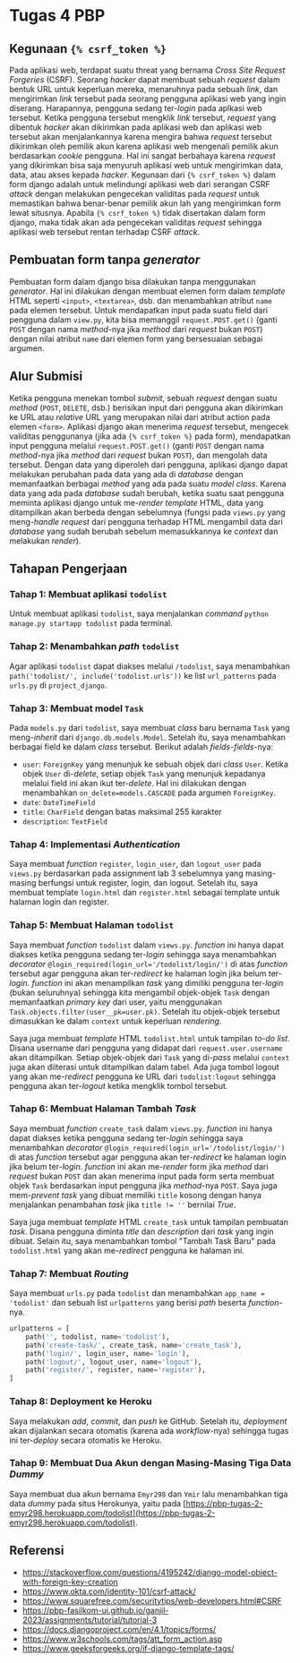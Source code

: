 # Tugas 4 PBP

## Kegunaan `{% csrf_token %}`
Pada aplikasi web, terdapat suatu threat yang bernama _Cross Site Request Forgeries_ (CSRF). Seorang _hacker_ dapat membuat sebuah _request_ dalam bentuk URL untuk keperluan mereka, menaruhnya pada sebuah _link_, dan mengirimkan _link_ tersebut pada seorang pengguna aplikasi web yang ingin diserang. Harapannya, pengguna sedang ter-_login_ pada aplkasi web tersebut. Ketika pengguna tersebut mengklik _link_ tersebut, _request_ yang dibentuk _hacker_ akan dikirimkan pada aplikasi web dan aplikasi web tersebut akan menjalankannya karena mengira bahwa _request_ tersebut dikirimkan oleh pemilik akun karena aplikasi web mengenali pemilik akun berdasarkan _cookie_ pengguna. Hal ini sangat berbahaya karena _request_ yang dikirimkan bisa saja menyuruh aplikasi web untuk mengirimkan data, data, atau akses kepada _hacker_. Kegunaan dari `{% csrf_token %}` dalam form django adalah untuk melindungi aplikasi web dari serangan CSRF _attack_ dengan melakukan pengecekan validitas pada _request_ untuk memastikan bahwa benar-benar pemilik akun lah yang mengirimkan form lewat situsnya. Apabila  `{% csrf_token %}` tidak disertakan dalam form django, maka tidak akan ada pengecekan validitas _request_ sehingga aplikasi web tersebut rentan terhadap CSRF _attack_.

## Pembuatan form tanpa _generator_
Pembuatan form dalam django bisa dilakukan tanpa menggunakan _generator_. Hal ini dilakukan dengan membuat elemen form dalam _template_ HTML seperti `<input>`, `<textarea>`, dsb. dan menambahkan atribut `name` pada elemen tersebut. Untuk mendapatkan input pada suatu field dari pengguna dalam `view.py`, kita bisa memanggil `request.POST.get()` (ganti `POST` dengan nama _method_-nya jika _method_ dari _request_ bukan `POST`) dengan nilai atribut `name` dari elemen form yang bersesuaian sebagai argumen.

## Alur Submisi
Ketika pengguna menekan tombol _submit_, sebuah _request_ dengan suatu _method_ (`POST`, `DELETE`, dsb.) berisikan input dari pengguna akan dikirimkan ke URL atau _relative_ URL yang merupakan nilai dari atribut action pada elemen `<form>`. Aplikasi django akan menerima _request_ tersebut, mengecek validitas penggunanya (jika ada `{% csrf_token %}` pada form), mendapatkan input pengguna melalui `request.POST.get()` (ganti `POST` dengan nama _method_-nya jika _method_ dari _request_ bukan `POST`), dan mengolah data tersebut. Dengan data yang diperoleh dari pengguna, aplikasi django dapat melakukan perubahan pada data yang ada di _database_ dengan memanfaatkan berbagai _method_ yang ada pada suatu _model class_. Karena data yang ada pada _database_ sudah berubah, ketika suatu saat pengguna meminta aplikasi django untuk me-_render_ _template_ HTML, data yang ditampilkan akan berbeda dengan sebelumnya (fungsi pada `views.py` yang meng-_handle_ _request_ dari pengguna terhadap HTML mengambil data dari _database_ yang sudah berubah sebelum memasukkannya ke _context_ dan melakukan _render_).

## Tahapan Pengerjaan
### Tahap 1: Membuat aplikasi `todolist`
Untuk membuat aplikasi `todolist`, saya menjalankan _command_ `python manage.py startapp todolist` pada terminal.

### Tahap 2: Menambahkan _path_ `todolist`
Agar aplikasi `todolist` dapat diakses melalui `/todolist`, saya menambahkan `path('todolist/', include('todolist.urls'))` ke list `url_patterns` pada `urls.py` di `project_django`.

### Tahap 3: Membuat model `Task`
Pada `models.py` dari `todolist`, saya membuat _class_ baru bernama `Task` yang meng-_inherit_ dari `django.db.models.Model`. Setelah itu, saya menambahkan berbagai field ke dalam _class_ tersebut. Berikut adalah _fields_-_fields_-nya:
- `user`: `ForeignKey` yang menunjuk ke sebuah objek dari _class_ `User`. Ketika objek `User` di-_delete_, setiap objek `Task` yang menunjuk kepadanya melalui field ini akan ikut ter-_delete_. Hal ini dilakukan dengan menambahkan `on_delete=models.CASCADE` pada argumen `ForeignKey`.
- `date`: `DateTimeField`
- `title`: `CharField` dengan batas maksimal 255 karakter
- `description`: `TextField`

### Tahap 4: Implementasi _Authentication_
Saya membuat _function_ `register`, `login_user`, dan `logout_user` pada `views.py` berdasarkan pada assignment lab 3 sebelumnya yang masing-masing berfungsi untuk register, login, dan logout. Setelah itu, saya membuat template `login.html` dan `register.html` sebagai template untuk halaman login dan register.

### Tahap 5: Membuat Halaman `todolist`
Saya membuat _function_ `todolist` dalam `views.py`. _function_ ini hanya dapat diakses ketika pengguna sedang ter-_login_ sehingga saya menambahkan _decorator_ `@login_required(login_url='/todolist/login/')` di atas _function_ tersebut agar pengguna akan ter-_redirect_ ke halaman login jika belum ter-_login_. _function_ ini akan menampilkan _task_ yang dimiliki pengguna ter-_login_ (bukan seluruhnya) sehingga kita mengambil objek-objek `Task` dengan memanfaatkan _primary key_ dari user, yaitu menggunakan `Task.objects.filter(user__pk=user.pk)`. Setelah itu objek-objek tersebut dimasukkan ke dalam `context` untuk keperluan _rendering_.

Saya juga membuat _template_ HTML `todolist.html` untuk tampilan _to-do list_. Disana username dari pengguna yang didapat dari `request.user.username` akan ditampilkan. Setiap objek-objek dari `Task` yang di-_pass_ melalui `context` juga akan diiterasi untuk ditampilkan dalam tabel. Ada juga tombol logout yang akan me-_redirect_ pengguna ke URL dari `todolist:logout` sehingga pengguna akan ter-_logout_ ketika mengklik tombol tersebut.

### Tahap 6: Membuat Halaman Tambah _Task_
Saya membuat _function_ `create_task` dalam `views.py`. _function_ ini hanya dapat diakses ketika pengguna sedang ter-_login_ sehingga saya menambahkan _decorator_ `@login_required(login_url='/todolist/login/')` di atas _function_ tersebut agar pengguna akan ter-_redirect_ ke halaman login jika belum ter-_login_. _function_ ini akan me-_render_ form jika _method_ dari _request_ bukan `POST` dan akan menerima input pada form serta membuat objek `Task` berdasarkan input pengguna jika _method_-nya `POST`. Saya juga mem-_prevent_ _task_ yang dibuat memiliki `title` kosong dengan hanya menjalankan penambahan _task_ jika `title != ''` bernilai _True_.

Saya juga membuat _template_ HTML `create_task` untuk tampilan pembuatan _task_. Disana pengguna diminta _title_ dan _description_ dari _task_ yang ingin dibuat. Selain itu, saya menambahkan tombol "Tambah Task Baru" pada `todolist.html` yang akan me-_redirect_ pengguna ke halaman ini.

### Tahap 7: Membuat _Routing_
Saya membuat `urls.py` pada `todolist` dan menambahkan `app_name = 'todolist'` dan sebuah list `urlpatterns` yang berisi _path_ beserta _function_-nya.

```python
urlpatterns = [
    path('', todolist, name='todolist'),
    path('create-task/', create_task, name='create_task'),
    path('login/', login_user, name='login'),
    path('logout/', logout_user, name='logout'),
    path('register/', register, name='register'),
]
```

### Tahap 8: Deployment ke Heroku
Saya melakukan _add_, _commit_, dan _push_ ke GitHub. Setelah itu, _deployment_ akan dijalankan secara otomatis (karena ada _workflow_-nya) sehingga tugas ini ter-_deploy_ secara otomatis ke Heroku.

### Tahap 9: Membuat Dua Akun dengan Masing-Masing Tiga Data _Dummy_
Saya membuat dua akun bernama `Emyr298` dan `Ymir` lalu menambahkan tiga data _dummy_ pada situs Herokunya, yaitu pada [https://pbp-tugas-2-emyr298.herokuapp.com/todolist](https://pbp-tugas-2-emyr298.herokuapp.com/todolist).

## Referensi
- https://stackoverflow.com/questions/4195242/django-model-object-with-foreign-key-creation
- https://www.okta.com/identity-101/csrf-attack/
- https://www.squarefree.com/securitytips/web-developers.html#CSRF
- https://pbp-fasilkom-ui.github.io/ganjil-2023/assignments/tutorial/tutorial-3
- https://docs.djangoproject.com/en/4.1/topics/forms/
- https://www.w3schools.com/tags/att_form_action.asp
- https://www.geeksforgeeks.org/if-django-template-tags/